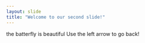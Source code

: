 ```yaml
---
layout: slide
title: "Welcome to our second slide!"
---
```

the batterfly is beautiful
Use the left arrow to go back!
